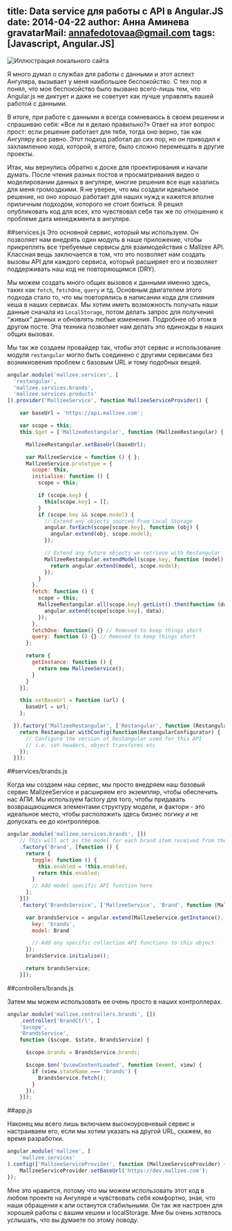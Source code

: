 title: Data service для работы с API в Angular.JS
date: 2014-04-22
author: Анна Аминева
gravatarMail: annafedotovaa@gmail.com
tags: [Javascript, Angular.JS]
---

![Иллюстрация локального сайта](/blog/images/module.jpg)

Я много думал о службах для работы с данными и этот аспект Ангуляра, вызывает у меня наибольшее беспокойство. С тех пор я понял, что мое беспокойство было вызвано всего-лишь тем, что Angular.js не диктует и даже не советует как лучше управлять вашей работой с данными. 
<!-- more -->

В итоге, при работе с данными я всегда сомневаюсь в своем решении  и спрашиваю себя: «Все ли я делаю правильно?» Ответ на этот вопрос прост: если решение работает для тебя, тогда оно верно, так как Ангуляру все равно. Этот подход работал до сих пор, но он приводил к захламлению кода, которой, в итоге, было сложно перемещать в другие проекты.

Итак, мы вернулись обратно к доске для проектирования и начали думать.
После чтения разных постов и просматривания видео о моделировании данных в ангуляре, многие решения все еще казались для меня громоздкими. Я не уверен, что мы создали идеальное решение, но оно хорошо работает для наших нужд и кажется вполне приличным подходом, которого не стоит бояться. Я решил опубликовать код для всех, кто чувствовал себя так же по отношению к проблеме дата менеджмента в ангуляре.

##services.js
Это основной сервис, который мы используем. Он позволяет нам внедрять один модуль в наше приложение, чтобы прикреплять все требуемые сервисы для взаимодействия с Mallzee API. Классная вещь заключается в том, что это позволяет нам создать вызовы API для каждого сервиса, который расширяет его и позволяет поддерживать наш код не повторяющимся (DRY). 

Мы можем создать много общих вызовов к данными именно здесь, таких как `fetch`, `fetchOne`, `query` и тд. Основным двигателем этого подхода стало то, что мы повторялись в написании кода для слияния кеша в наших сервисах. Мы хотим иметь возможность получать наши данные сначала из `LocalStorage`, потом делать запрос для получения “живых” данных и обновлять любые изменения. Подробнее об этом в другом посте. Эта техника позволяет нам делать это единожды в наших общих вызовах.

Мы так же создаем провайдер так, чтобы этот сервис и использование модуля `restangular` могло быть соединено с другими сервисами без возникновения проблем с базовым URL и тому подобных вещей.

```javascript
angular.module('mallzee.services', [
  'restangular',
  'mallzee.services.brands',
  'mallzee.services.products'
]).provider('MallzeeService', function MallzeeServiceProvider() {

    var baseUrl = 'https://api.mallzee.com';

    var scope = this;
    this.$get = ['MallzeeRestangular', function (MallzeeRestangular) {

      MallzeeRestangular.setBaseUrl(baseUrl);

      var MallzeeService = function () { };
      MallzeeService.prototype = {
        scope: this,
        initialise: function () {
          scope = this;

          if (scope.key) {
            this[scope.key] = [];
          }
          if (scope.key && scope.model) {
            // Extend any objects sourced from Local Storage
            angular.forEach(scope[scope.key], function (obj) {
              angular.extend(obj, scope.model);
            });

            // Extend any future objects we retrieve with Restangular
            MallzeeRestangular.extendModel(scope.key, function (model) {
              return angular.extend(model, scope.model);
            });
          }
        },
        fetch: function () {
          scope = this;
          MallzeeRestangular.all(scope.key).getList().then(function (data) {
            angular.extend(scope[scope.key], data);
          });
        },
        fetchOne: function() {} // Removed to keep things short
        query: function () {} // Removed to keep things short
      };

      return {
        getInstance: function () {
          return new MallzeeService();
        }
      }
    }];

    this.setBaseUrl = function (url) {
      baseUrl = url;
    };

  }).factory('MallzeeRestangular', ['Restangular', function (Restangular) {
    return Restangular.withConfig(function(RestangularConfigurator) {
      // Configure the version of Restangular used for this API
      // i.e. set headers, object transforms etc
    });
  }]);
```

##services/brands.js

Когда мы создаем наш сервис, мы просто внедряем наш базовый сервис MallzeeService и расширяем его экземпляр, чтобы обеспечить нас АПИ.
Мы используем factory для того, чтобы придавать возвращающимся элементами структуру модели, и фактори - это идеальное место, чтобы расположить здесь бизнес логику и не допускать ее до контроллеров.

```javascript
angular.module('mallzee.services.brands', [])
    // This will act as the model for each brand item received from the API
    .factory('Brand', [function () {
      return {
        toggle: function () {
          this.enabled = !this.enabled;
          return this.enabled;
        }
        // Add model specific API function here
      };
    }])
    .factory('BrandsService', ['MallzeeService', 'Brand', function (MallzeeService, Brand) {

      var brandsService = angular.extend(MallzeeService.getInstance(), {
        key: 'brands',
        model: Brand

        // Add any specific collection API functions to this object
      });
      brandsService.initialise();

      return brandsService;
    }]);

```

##controllers/brands.js

Затем мы можем использовать ее очень просто в наших контроллерах.

```javascript
angular.module('mallzee.controllers.brands', [])
    .controller('BrandCtrl', [
    '$scope',
    'BrandsService',
    function ($scope, $state, BrandsService) {

      $scope.brands = BrandsService.brands;

      $scope.$on('$viewContentLoaded', function (event, view) {
        if (view.stateName === 'brands') {
          BrandsService.fetch();
        }
      });
    }]);
```

##app.js

Наконец мы всего лишь включаем высокоуровневый сервис и настраиваем его, если мы хотим указать на другой URL, скажем, во время разработки.

```javascript
angular.module('mallzee', [
    'mallzee.services'
).config(['MallzeeServiceProvider', function (MallzeeServiceProvider) {
    MallzeeServiceProvider.setBaseUrl('https://dev.mallzee.com');
});
```
 
Мне это нравится, потому что мы можем использовать этот код в любом проекте на Ангуляре и чувствовать себя комфортно, зная, что наши обращения к апи останутся стабильными. Он так же настроен для хорошей работы с вашим кешем и localStorage.
Мне бы очень хотелось услышать, что вы думаете по этому поводу.

